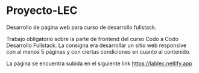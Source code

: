 # Proyecto-LEC
Desarrollo de página web para curso de desarrollo fullstack.

Trabajo obligatorio sobre la parte de frontend del curso Codo a Codo Desarrollo Fullstack.
La consigna era desarrollar un sitio web responsive con al menos 5 páginas y con ciertas condiciones en cuanto al contenido.

La página se encuentra subida en el siguiente link https://lablec.netlify.app
